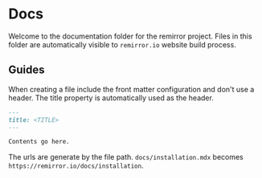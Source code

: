 # Docs

Welcome to the documentation folder for the remirror project. Files in this folder are automatically visible to `remirror.io` website build process.

## Guides

When creating a file include the front matter configuration and don't use a header. The title property is automatically used as the header.

```markdown
---
title: <TITLE>
---

Contents go here.
```

The urls are generate by the file path. `docs/installation.mdx` becomes `https://remirror.io/docs/installation`.
